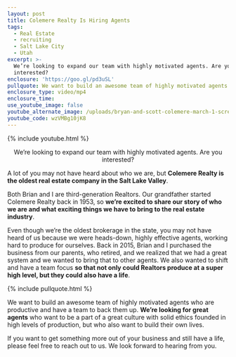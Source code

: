 ```yaml
---
layout: post
title: Colemere Realty Is Hiring Agents
tags:
  - Real Estate
  - recruiting
  - Salt Lake City
  - Utah
excerpt: >-
  We’re looking to expand our team with highly motivated agents. Are you
  interested?
enclosure: 'https://goo.gl/pd3uSL'
pullquote: We want to build an awesome team of highly motivated agents.
enclosure_type: video/mp4
enclosure_time:
use_youtube_image: false
youtube_alternate_image: /uploads/bryan-and-scott-colemere-march-1-screen-shot-no-play.jpg
youtube_code: wzVMBg10jK8
---
```


{% include youtube.html %}

<center>We’re looking to expand our team with highly motivated agents. Are you interested?</center>

A lot of you may not have heard about who we are, but **Colemere Realty is the oldest real estate company in the Salt Lake Valley**.

Both Brian and I are third-generation Realtors. Our grandfather started Colemere Realty back in 1953, so **we’re excited to share our story of who we are and what exciting things we have to bring to the real estate industry**.

Even though we’re the oldest brokerage in the state, you may not have heard of us because we were heads-down, highly effective agents, working hard to produce for ourselves. Back in 2015, Brian and I purchased the business from our parents, who retired, and we realized that we had a great system and we wanted to bring that to other agents. We also wanted to shift and have a team focus **so that not only could Realtors produce at a super high level, but they could also have a life**.

{% include pullquote.html %}

We want to build an awesome team of highly motivated agents who are productive and have a team to back them up. **We’re looking for great agents** who want to be a part of a great culture with solid ethics founded in high levels of production, but who also want to build their own lives.

If you want to get something more out of your business and still have a life, please feel free to reach out to us. We look forward to hearing from you.